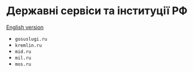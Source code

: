 # Державні сервіси та інституції РФ

[English version](../en/key-domains/government.md)

- `gosuslugi.ru`
- `kremlin.ru`
- `mid.ru`
- `mil.ru`
- `mos.ru`
